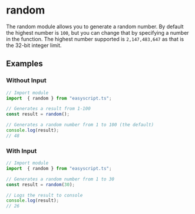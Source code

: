 # random
The random module allows you to generate a random number. By default the highest number is `100`, but you can change that by specifying a number in the function. The highest number supported is `2,147,483,647` as that is the 32-bit integer limit.

## Examples

### Without Input

```ts
// Import module
import  { random } from "easyscript.ts";

// Generates a result from 1-100
const result = random();

// Generates a random number from 1 to 100 (the default)
console.log(result);
// 48
```

### With Input

```ts
// Import module
import  { random } from "easyscript.ts";

// Generates a random number from 1 to 30
const result = random(30);

// Logs the result to console
console.log(result);
// 26
```